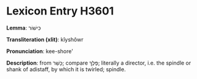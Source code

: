 # Lexicon Entry H3601

**Lemma**: כִּישׁוֹר

**Transliteration (xlit)**: kîyshôwr

**Pronunciation**: kee-shore'

**Description**:
from כָּשֵׁר; compare פֶּלֶךְ; literally a director, i.e. the spindle or shank of adistaff, by which it is twirled; spindle.
